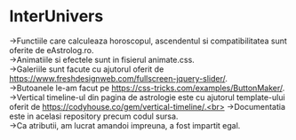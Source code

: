 # InterUnivers
&rarr;Functiile care calculeaza horoscopul, ascendentul si compatibilitatea sunt oferite de eAstrolog.ro. <br>
&rarr;Animatiile si efectele sunt in fisierul animate.css. <br>
&rarr;Galeriile sunt facute cu ajutorul oferit de https://www.freshdesignweb.com/fullscreen-jquery-slider/. <br>
&rarr;Butoanele le-am facut pe https://css-tricks.com/examples/ButtonMaker/. <br>
&rarr;Vertical timeline-ul din pagina de astrologie este cu ajutorul template-ului oferit de https://codyhouse.co/gem/vertical-timeline/.<br>
&rarr;Documentatia este in acelasi repository precum codul sursa. <br>
&rarr;Ca atributii, am lucrat amandoi impreuna, a fost impartit egal. <br>
